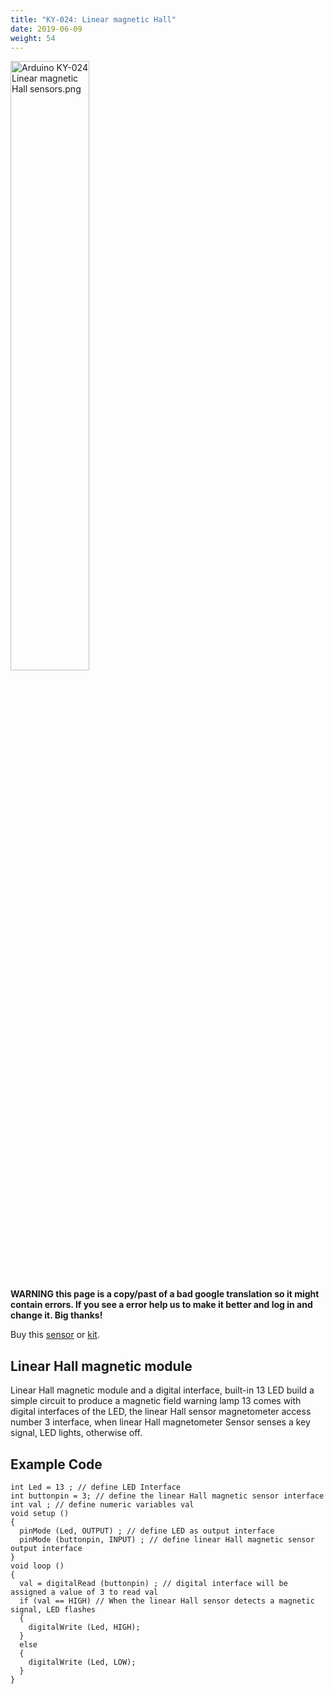 ```yaml
---
title: "KY-024: Linear magnetic Hall"
date: 2019-06-09
weight: 54
---
```


<img style="width:50%" src="/images/Arduino_KY-024_Linear_magnetic_Hall_sensors.png" alt="Arduino KY-024 Linear magnetic Hall sensors.png"/>

<b>WARNING this page is a copy/past of a bad google translation so it might contain errors. If you see a error help us to make it better and log in and change it. Big thanks!</b>

Buy this [sensor](http://www.dx.com/nl/p/ky024-magnetic-detecting-sensor-module-red-blue-232563?Utm_rid=92935131&Utm_source=affiliate) or [kit](http://www.dx.com/p/arduno-37-in-1-sensor-module-kit-black-142834?Utm_rid=92935131&Utm_source=affiliate).

Linear Hall magnetic module
----
Linear Hall magnetic module and a digital interface, built-in 13 LED build a simple circuit to produce a magnetic field warning lamp
13 comes with digital interfaces of the LED, the linear Hall sensor magnetometer access number 3 interface, when linear Hall magnetometer Sensor senses a key signal, LED lights, otherwise off.

Example Code
----
	int Led = 13 ; // define LED Interface
	int buttonpin = 3; // define the linear Hall magnetic sensor interface
	int val ; // define numeric variables val
	void setup ()
	{
	  pinMode (Led, OUTPUT) ; // define LED as output interface
	  pinMode (buttonpin, INPUT) ; // define linear Hall magnetic sensor output interface
	}
	void loop ()
	{
	  val = digitalRead (buttonpin) ; // digital interface will be assigned a value of 3 to read val
	  if (val == HIGH) // When the linear Hall sensor detects a magnetic signal, LED flashes
	  {
	    digitalWrite (Led, HIGH);
	  }
	  else
	  {
	    digitalWrite (Led, LOW);
	  }
	}